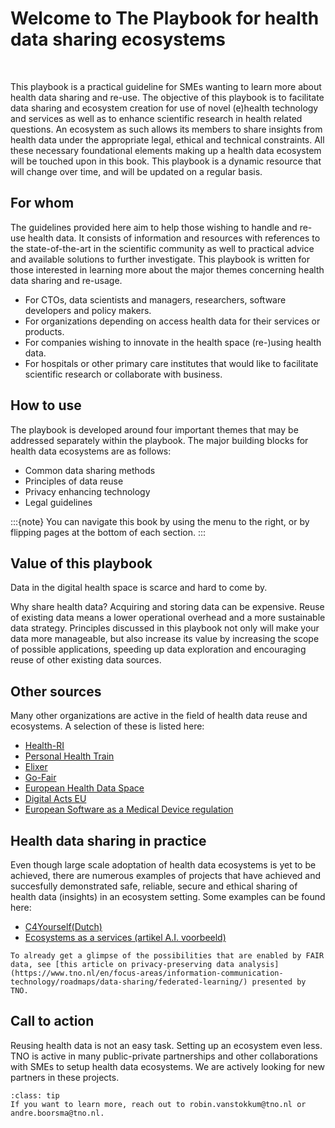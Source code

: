 # Welcome to The Playbook for health data sharing ecosystems 

</br>

This playbook is a practical guideline for SMEs wanting to learn more about health data sharing and re-use. 
The objective of this playbook is to facilitate data sharing and ecosystem creation for use of novel (e)health technology and services as well as to enhance scientific research in health related questions. An ecosystem as such allows its members to share insights from health data under the appropriate legal, ethical and technical constraints. All these necessary foundational elements making up a health data ecosystem will be touched upon in this book. This playbook is a dynamic resource that will change over time, and will be updated on a regular basis.

## For whom
The guidelines provided here aim to help those wishing to handle and re-use health data. It consists of information and resources with references to the state-of-the-art in the scientific community as well to practical advice and available solutions to further investigate. This playbook is written for those interested in learning more about the major themes concerning health data sharing and re-usage. 

* For CTOs, data scientists and managers, researchers, software developers and policy makers.  
* For organizations depending on access health data for their services or products.  
* For companies wishing to innovate in the health space (re-)using health data. 
* For hospitals or other primary care institutes that would like to facilitate scientific research or collaborate with business. 

## How to use

The playbook is developed around four important themes that may be addressed separately  within the playbook. The major building blocks for health data ecosystems are as follows: 

*  Common data sharing methods
*  Principles of data reuse
*  Privacy enhancing technology
*  Legal guidelines 

:::{note}
You can navigate this book by using the menu to the right, or by flipping pages at the bottom of each section.
:::

## Value of this playbook
Data in the digital health space is scarce and hard to come by. 

Why share health data? Acquiring and storing data can be expensive. Reuse of existing data means a lower operational overhead and a more sustainable data strategy. 
Principles discussed in this playbook not only will make your data more manageable, but also increase its value by increasing the scope of possible applications, speeding up data exploration and encouraging reuse of other existing data sources. 

## Other sources
Many other organizations are active in the field of health data reuse and ecosystems. A selection of these is listed here:

* [Health-RI](https://www.health-ri.nl/)
* [Personal Health Train](https://www.dtls.nl/fair-data/personal-health-train/)
* [Elixer](https://elixir-europe.org/)
* [Go-Fair](https://www.go-fair.org/)
* [European Health Data Space](https://health.ec.europa.eu/ehealth-digital-health-and-care/european-health-data-space_en)
* [Digital Acts EU](https://digital-strategy.ec.europa.eu/en/policies/digital-services-act-package)
* [European Software as a Medical Device regulation](https://health.ec.europa.eu/system/files/2021-03/md_mdcg_2021_mdsw_en_0.pdf)

## Health data sharing in practice
Even though large scale adoptation of health data ecosystems is yet to be achieved, there are numerous examples of projects that have achieved and succesfully demonstrated safe, reliable, secure and ethical sharing of health data (insights) in an ecosystem setting. Some examples can be found here:

* [C4Yourself(Dutch)](https://www.tno.nl/nl/newsroom/insights/2022/06/kies-decentrale-aanpak-hergebruik/)
* [Ecosystems as a services (artikel A.I. voorbeeld)](https://journals.plos.org/digitalhealth/article/comments?id=10.1371/journal.pdig.0000011)

```{admonition} From theory to practice
To already get a glimpse of the possibilities that are enabled by FAIR data, see [this article on privacy-preserving data analysis](https://www.tno.nl/en/focus-areas/information-communication-technology/roadmaps/data-sharing/federated-learning/) presented by TNO.
```

## Call to action
Reusing health data is not an easy task. Setting up an ecosystem even less. TNO is active in many public-private partnerships and other collaborations with SMEs to setup health data ecosystems. We are actively looking for new partners in these projects. 

`````{admonition} Reach out!
:class: tip
If you want to learn more, reach out to robin.vanstokkum@tno.nl or andre.boorsma@tno.nl. 
`````
